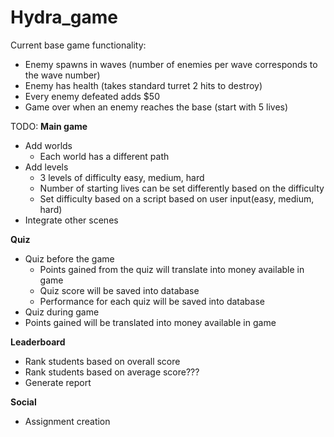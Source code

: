# Hydra_game

Current base game functionality:
- Enemy spawns in waves (number of enemies per wave corresponds to the wave number)
- Enemy has health (takes standard turret 2 hits to destroy)
- Every enemy defeated adds $50
- Game over when an enemy reaches the base (start with 5 lives)

TODO:
**Main game**
- Add worlds
  - Each world has a different path
- Add levels
  - 3 levels of difficulty easy, medium, hard 
  - Number of starting lives can be set differently based on the difficulty
  - Set difficulty based on a script based on user input(easy, medium, hard)
- Integrate other scenes

**Quiz**
- Quiz before the game
  - Points gained from the quiz will translate into money available in game
  - Quiz score will be saved into database
  - Performance for each quiz will be saved into database
 - Quiz during game
  - Points gained will be translated into money available in game
 
 **Leaderboard**
 - Rank students based on overall score
 - Rank students based on average score???
 - Generate report

**Social**
- Assignment creation
